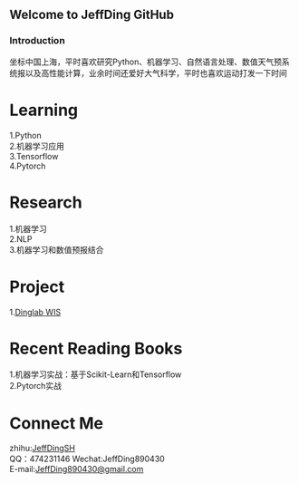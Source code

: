 ## Welcome to JeffDing GitHub


### Introduction  

坐标中国上海，平时喜欢研究Python、机器学习、自然语言处理、数值天气预系统报以及高性能计算，业余时间还爱好大气科学，平时也喜欢运动打发一下时间


# Learning  
 1.Python  
 2.机器学习应用  
 3.Tensorflow  
 4.Pytorch  

# Research  
 1.机器学习  
 2.NLP  
 3.机器学习和数值预报结合  
 
# Project     
 1.<a href="https://github.com/JeffDing/DingLabWIS">Dinglab WIS</a>
 
# Recent Reading Books       
 1.机器学习实战：基于Scikit-Learn和Tensorflow   
 2.Pytorch实战   

# Connect Me 
zhihu:<a href = "https://www.zhihu.com/people/JeffdingSH">JeffDingSH</a>   
QQ：474231146
Wechat:JeffDing890430  
E-mail:JeffDing890430@gmail.com

